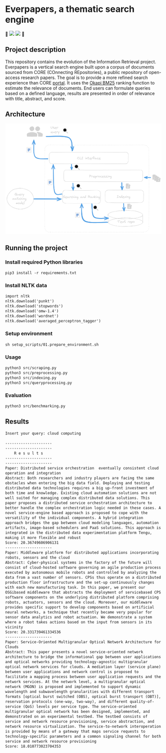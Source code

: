 # Everpapers, a thematic search engine

🚧 <img src="https://img.shields.io/badge/under%20construction-FF8C00" /> <img src="https://img.shields.io/badge/beta-blue"/> 🚧


## Project description

This repository contains the evolution of the Information Retrieval project. Everpapers is a vertical search engine built upon a corpus of documents sourced from CORE (COnnecting REpositories), a public repository of open-access research papers. 
The goal is to provide a more refined search experience than CORE [portal](https://core.ac.uk).
It uses the [Okapi BM25](https://en.wikipedia.org/wiki/Okapi_BM25) ranking function to estimate the relevance of documents.
End users can formulate queries based on a defined language, results are presented in order of relevance with title, abstract, and score.

## Architecture

<!-- ### Store first-query later approach -->

<img src="assets/diagram.png" alt="diagram" width="600"/>


<!-- ### Preprocessing stage

<img src="assets/pre-proc.png" alt="preprocessing" width="600"/> -->


## Running the project

### Install required Python libraries
```
pip3 install -r requirements.txt
```
### Install NLTK data

```
import nltk
nltk.download('punkt')
nltk.download('stopwords')
nltk.download('omw-1.4')
nltk.download('wordnet')
nltk.download('averaged_perceptron_tagger')
```
### Setup environment
```
sh setup_scripts/01.prepare_environment.sh 
```
### Usage
```
python3 src/scraping.py
python3 src/preprocessing.py
python3 src/indexing.py
python3 src/queryprocessing.py
```
### Evaluation
```
python3 src/benchmarking.py
```

## Results


```
Insert your query: cloud computing

---------------------
---------------------
    R e s u l t s
---------------------
---------------------
Paper: Distributed service orchestration  eventually consistent cloud operation and integration
Abstract: Both researchers and industry players are facing the same obstacles when entering the big data field. Deploying and testing distributed data technologies requires a big up-front investment of both time and knowledge. Existing cloud automation solutions are not well suited for managing complex distributed data solutions. This paper proposes a distributed service orchestration architecture to better handle the complex orchestration logic needed in these cases. A novel service-engine based approach is proposed to cope with the versatility of the individual components. A hybrid integration approach bridges the gap between cloud modeling languages, automation artifacts, image-based schedulers and PaaS solutions. This approach is integrated in the distributed data experimentation platform Tengu, making it more flexible and robust
Score: 20.36749606906131
---------------------
Paper: Middleware platform for distributed applications incorporating robots, sensors and the cloud
Abstract: Cyber-physical systems in the factory of the future will consist of cloud-hosted software governing an agile production process executed by autonomous mobile robots and controlled by analyzing the data from a vast number of sensors. CPSs thus operate on a distributed production floor infrastructure and the set-up continuously changes with each new manufacturing task. In this paper, we present our OSGibased middleware that abstracts the deployment of servicebased CPS software components on the underlying distributed platform comprising robots, actuators, sensors and the cloud. Moreover, our middleware provides specific support to develop components based on artificial neural networks, a technique that recently became very popular for sensor data analytics and robot actuation. We demonstrate a system where a robot takes actions based on the input from sensors in its vicinity
Score: 20.331739461334536
---------------------
Paper: Service-Oriented Multigranular Optical Network Architecture for Clouds
Abstract: This paper presents a novel service-oriented network architecture to bridge the informational gap between user applications and optical networks providing technology-agnostic multigranular optical network services for clouds. A mediation layer (service plane) between user applications and network control is proposed to facilitate a mapping process between user application requests and the network services. At the network level, a multigranular optical network (MGON) is proposed and implemented to support dynamic wavelength and subwavelength granularities with different transport formats [optical burst switched (OBS), optical burst transport (OBT)], reservation protocols (one-way, two-way), and different quality-of-service (QoS) levels per service type. The service-oriented multigranular optical network has been designed, implemented, and demonstrated on an experimental testbed. The testbed consists of service and network resource provisioning, service abstraction, and network resource virtualization. The service-to-network interoperation is provided by means of a gateway that maps service requests to technology-specific parameters and a common signaling channel for both service and network resource provisioning
Score: 18.010773023704353
```